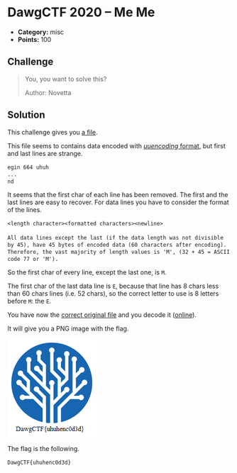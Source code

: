 # DawgCTF 2020 – Me Me

* **Category:** misc
* **Points:** 100

## Challenge

> You, you want to solve this?
> 
> Author: Novetta

## Solution

This challenge gives you [a file](enc).

This file seems to contains data encoded with [*uuencoding* format](https://en.wikipedia.org/wiki/Uuencoding), but first and last lines are strange.

```
egin 664 uhuh
...
nd
```

It seems that the first char of each line has been removed. The first and the last lines are easy to recover. For data lines you have to consider the format of the lines.

```
<length character><formatted characters><newline>

All data lines except the last (if the data length was not divisible by 45), have 45 bytes of encoded data (60 characters after encoding). Therefore, the vast majority of length values is 'M', (32 + 45 = ASCII code 77 or 'M').
```

So the first char of every line, except the last one, is `M`.

The first char of the last data line is `E`, because that line has 8 chars less than 60 chars lines (i.e. 52 chars), so the correct letter to use is 8 letters before `M`: the `E`.

You have now the [correct original file](enc.corrected) and you decode it ([online](http://uuencode.online-domain-tools.com/)).

It will give you a PNG image with the flag.

![uhuh.png](uhuh.png)

The flag is the following.

```
DawgCTF{uhuhenc0d3d}
```